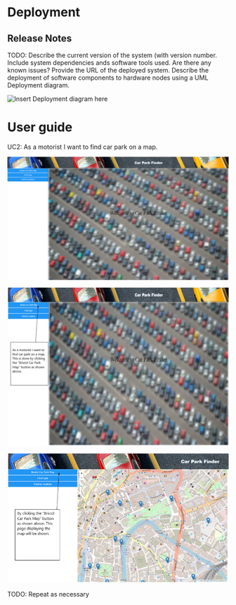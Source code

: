 # Deployment

## Release Notes
TODO: Describe the current version of the system (with version number. Include system dependencies ands software tools used.
Are there any known issues? Provide the URL of the deployed system. 
Describe the deployment of software components to hardware nodes using a UML Deployment diagram.

![Insert Deployment diagram here]()

# User guide

UC2: As a motorist I want to find car park on a map.

![Insert screenshots here](images/splash.PNG)

![Insert screenshots here](images/ClickToMap.PNG)

![Insert screenshots here](images/MapDisplay.PNG)

TODO: Repeat as necessary
